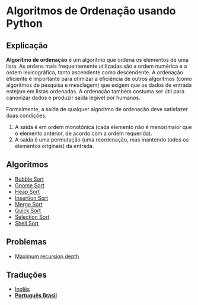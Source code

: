 # Algoritmos de Ordenação usando Python

## Explicação

**Algoritmo de ordenação** é um algoritmo que ordena os elementos de uma lista. As ordens mais frequentemente utilizadas são a ordem numérica e a ordem lexicográfica, tanto ascendente como descendente. A ordenação eficiente é importante para otimizar a eficiência de outros algoritmos (como algoritmos de pesquisa e mesclagem) que exigem que os dados de entrada estejam em listas ordenadas. A ordenação também costuma ser útil para canonizar dados e produzir saída legível por humanos.

Formalmente, a saída de qualquer algoritmo de ordenação deve satisfazer duas condições:

1. A saída é em ordem monotônica (cada elemento não é menor/maior que o elemento anterior, de acordo com a ordem requerida).
2. A saída é uma permutação (uma reordenação, mas mantendo todos os elementos originais) da entrada.

## Algoritmos

- [Bubble Sort](https://github.com/StPfeffer/sort-algorithms-python/blob/main/bubblesort.py)
- [Gnome Sort](https://github.com/StPfeffer/sort-algorithms-python/blob/main/gnomesort.py)
- [Heap Sort](https://github.com/StPfeffer/sort-algorithms-python/blob/main/heapsort.py)
- [Insertion Sort](https://github.com/StPfeffer/sort-algorithms-python/blob/main/insertionsort.py)
- [Merge Sort](https://github.com/StPfeffer/sort-algorithms-python/blob/main/mergesort.py)
- [Quick Sort](https://github.com/StPfeffer/sort-algorithms-python/blob/main/quicksort.py)
- [Selection Sort](https://github.com/StPfeffer/sort-algorithms-python/blob/main/selectionsort.py)
- [Shell Sort](https://github.com/StPfeffer/sort-algorithms-python/blob/main/shellsort.py)

## Problemas

- [Maximum recursion depth](https://github.com/StPfeffer/sort-algorithms-python/issues/1)

## Traduções

- [Inglês](https://github.com/StPfeffer/sort-algorithms-python)
- [**Português Brasil**](https://github.com/StPfeffer/sort-algorithms-python/blob/main/pt-br/README.md)
